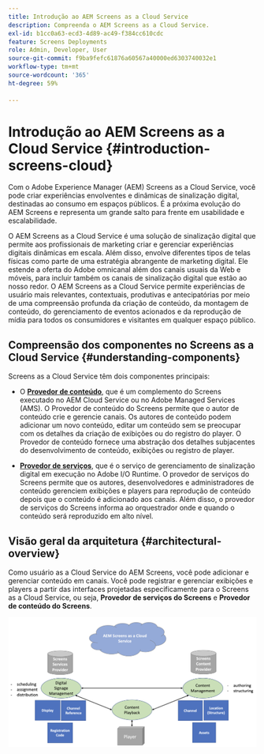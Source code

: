 ```yaml
---
title: Introdução ao AEM Screens as a Cloud Service
description: Compreenda o AEM Screens as a Cloud Service.
exl-id: b1cc0a63-ecd3-4d89-ac49-f384cc610cdc
feature: Screens Deployments
role: Admin, Developer, User
source-git-commit: f9ba9fefc61876a60567a40000ed6303740032e1
workflow-type: tm+mt
source-wordcount: '365'
ht-degree: 59%

---
```



# Introdução ao AEM Screens as a Cloud Service {#introduction-screens-cloud}

Com o Adobe Experience Manager (AEM) Screens as a Cloud Service, você pode criar experiências envolventes e dinâmicas de sinalização digital, destinadas ao consumo em espaços públicos. É a próxima evolução do AEM Screens e representa um grande salto para frente em usabilidade e escalabilidade.

O AEM Screens as a Cloud Service é uma solução de sinalização digital que permite aos profissionais de marketing criar e gerenciar experiências digitais dinâmicas em escala. Além disso, envolve diferentes tipos de telas físicas como parte de uma estratégia abrangente de marketing digital. Ele estende a oferta do Adobe omnicanal além dos canais usuais da Web e móveis, para incluir também os canais de sinalização digital que estão ao nosso redor. O AEM Screens as a Cloud Service permite experiências de usuário mais relevantes, contextuais, produtivas e antecipatórias por meio de uma compreensão profunda da criação de conteúdo, da montagem de conteúdo, do gerenciamento de eventos acionados e da reprodução de mídia para todos os consumidores e visitantes em qualquer espaço público.

## Compreensão dos componentes no Screens as a Cloud Service {#understanding-components}

Screens as a Cloud Service têm dois componentes principais:

* O **[Provedor de conteúdo](https://experienceleague.adobe.com/docs/experience-manager-cloud-service/content/screens-as-cloud-service/configure-screens-cloud/using-screens-content-provider.html)**, que é um complemento do Screens executado no AEM Cloud Service ou no Adobe Managed Services (AMS). O Provedor de conteúdo do Screens permite que o autor de conteúdo crie e gerencie canais. Os autores de conteúdo podem adicionar um novo conteúdo, editar um conteúdo sem se preocupar com os detalhes da criação de exibições ou do registro do player. O Provedor de conteúdo fornece uma abstração dos detalhes subjacentes do desenvolvimento de conteúdo, exibições ou registro de player.

* **[Provedor de serviços](https://experienceleague.adobe.com/docs/experience-manager-cloud-service/content/screens-as-cloud-service/configure-screens-cloud/navigating-to-screens-services-provider.html)**, que é o serviço de gerenciamento de sinalização digital em execução no Adobe I/O Runtime. O provedor de serviços do Screens permite que os autores, desenvolvedores e administradores de conteúdo gerenciem exibições e players para reprodução de conteúdo depois que o conteúdo é adicionado aos canais. Além disso, o provedor de serviços do Screens informa ao orquestrador onde e quando o conteúdo será reproduzido em alto nível.


## Visão geral da arquitetura {#architectural-overview}

Como usuário as a Cloud Service do AEM Screens, você pode adicionar e gerenciar conteúdo em canais. Você pode registrar e gerenciar exibições e players a partir das interfaces projetadas especificamente para o Screens as a Cloud Service, ou seja, **Provedor de serviços do Screens** e **Provedor de conteúdo do Screens**.

![imagem](/help/screens-cloud/assets/architecture-screenscloud.png)
